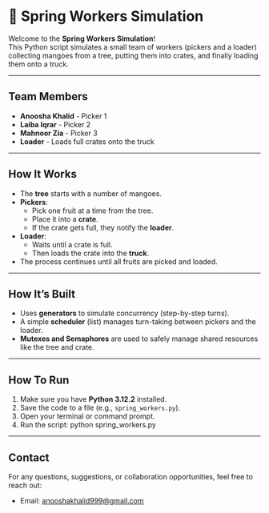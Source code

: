 # 🌸 Spring Workers Simulation

Welcome to the **Spring Workers Simulation**!  
This Python script simulates a small team of workers (pickers and a loader) collecting mangoes from a tree, putting them into crates, and finally loading them onto a truck.

---

##  Team Members

- **Anoosha Khalid** - Picker 1  
- **Laiba Iqrar** - Picker 2  
- **Mahnoor Zia** - Picker 3  
- **Loader** - Loads full crates onto the truck  

---

##  How It Works

- The **tree** starts with a number of mangoes.
- **Pickers**:
  - Pick one fruit at a time from the tree.
  - Place it into a **crate**.
  - If the crate gets full, they notify the **loader**.
- **Loader**:
  - Waits until a crate is full.
  - Then loads the crate into the **truck**.
- The process continues until all fruits are picked and loaded.

---

##  How It’s Built

- Uses **generators** to simulate concurrency (step-by-step turns).
- A simple **scheduler** (list) manages turn-taking between pickers and the loader.
- **Mutexes and Semaphores** are used to safely manage shared resources like the tree and crate.

---

##  How To Run

1. Make sure you have **Python 3.12.2** installed.
2. Save the code to a file (e.g., `spring_workers.py`).
3. Open your terminal or command prompt.
4. Run the script: python spring_workers.py

---

##  Contact

For any questions, suggestions, or collaboration opportunities, feel free to reach out:
- Email: anooshakhalid999@gmail.com









